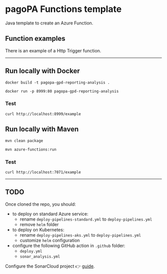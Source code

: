 # pagoPA Functions template

Java template to create an Azure Function.

## Function examples
There is an example of a Http Trigger function.

---

## Run locally with Docker
`docker build -t pagopa-gpd-reporting-analysis .`

`docker run -p 8999:80 pagopa-gpd-reporting-analysis`

### Test
`curl http://localhost:8999/example`

## Run locally with Maven

`mvn clean package`

`mvn azure-functions:run`

### Test
`curl http://localhost:7071/example` 

---


## TODO
Once cloned the repo, you should:
- to deploy on standard Azure service:
  - rename `deploy-pipelines-standard.yml` to `deploy-pipelines.yml`
  - remove `helm` folder
- to deploy on Kubernetes:
  - rename `deploy-pipelines-aks.yml` to `deploy-pipelines.yml`
  - customize `helm` configuration
- configure the following GitHub action in `.github` folder: 
  - `deploy.yml`
  - `sonar_analysis.yml`

Configure the SonarCloud project :point_right: [guide](https://pagopa.atlassian.net/wiki/spaces/DEVOPS/pages/147193860/SonarCloud+experimental).